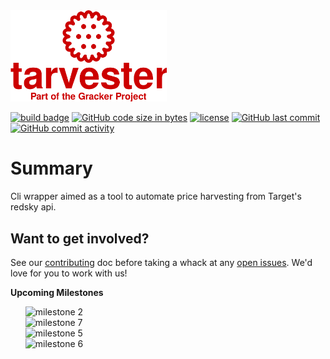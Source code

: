 <img src="logo.svg" alt="Tarvester - The Target Grocery Harvester" width="250">

[![build badge]][build link]
[![GitHub code size in bytes]][download link]
[![license]][license file]
[![GitHub last commit]][commit history]
[![GitHub commit activity]][commit frequency]

Summary
=======
Cli wrapper aimed as a tool to automate price harvesting from Target's redsky api.  

Want to get involved?
---------------------
See our [contributing] doc before taking a whack at any [open issues]. We'd love for you to work with us!

**Upcoming Milestones**<ul>
![milestone 2] <br>
![milestone 7] <br> 
![milestone 5] <br>
![milestone 6]

[milestone 2]:https://img.shields.io/github/milestones/progress-percent/PeanutButter-Unicorn/Tarvester/2?style=plastic&label=Release%200.1.0&link=https%3A%2F%2Fgithub.com%2FPeanutButter-Unicorn%2FTarvester%2Fmilestone%2F2
[milestone 5]:https://img.shields.io/github/milestones/progress-percent/PeanutButter-Unicorn/Tarvester/5?style=plastic&label=Release%200.1.2&link=https%3A%2F%2Fgithub.com%2FPeanutButter-Unicorn%2FTarvester%2Fmilestone%2F5
[milestone 6]:https://img.shields.io/github/milestones/progress-percent/PeanutButter-Unicorn/Tarvester/6?style=plastic&label=Release%200.1.3&link=https%3A%2F%2Fgithub.com%2FPeanutButter-Unicorn%2FTarvester%2Fmilestone%2F6
[milestone 7]:https://img.shields.io/github/milestones/progress-percent/PeanutButter-Unicorn/Tarvester/7?style=plastic&label=Release%200.1.1&link=https%3A%2F%2Fgithub.com%2FPeanutButter-Unicorn%2FTarvester%2Fmilestone%2F7
[build badge]:https://img.shields.io/github/actions/workflow/status/PeanutButter-Unicorn/Tarvester/maven.yml?style=plastic&logo=github&label=Github%20CI%20with%20Maven&link=https%3A%2F%2Fgithub.com%2FPeanutButter-Unicorn%2FTarvester%2Factions"build-status"
[build link]:https://github.com/PeanutButter-Unicorn/Tarvester/actions/workflows/maven.yml
[open issues]:https://github.com/PeanutButter-Unicorn/Tarvester/issues"open-issues"
[contributing]:Contributing.md
[GitHub code size in bytes]:https://img.shields.io/github/languages/code-size/PeanutButter-Unicorn/Tarvester?style=plastic"project-size"
[download link]:https://github.com/PeanutButter-Unicorn/Tarvester/archive/refs/heads/main.zip
[license]:https://img.shields.io/github/license/PeanutButter-Unicorn/Tarvester?style=plastic"GPL-3-License"
[license file]:LICENSE
[GitHub last commit]:https://img.shields.io/github/last-commit/PeanutButter-Unicorn/Tarvester/main?style=plastic"most-recent-commit"
[commit history]:https://github.com/PeanutButter-Unicorn/Tarvester/commits/main
[GitHub commit activity]:https://img.shields.io/github/commit-activity/y/PeanutButter-Unicorn/Tarvester?style=plastic"commit-frequency"
[commit frequency]:https://github.com/PeanutButter-Unicorn/Tarvester/graphs/code-frequency
